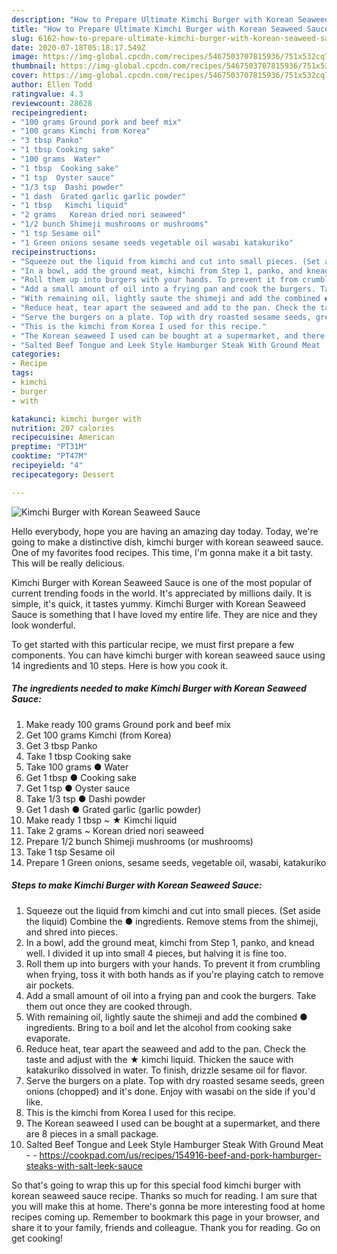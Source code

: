 ```yaml
---
description: "How to Prepare Ultimate Kimchi Burger with Korean Seaweed Sauce"
title: "How to Prepare Ultimate Kimchi Burger with Korean Seaweed Sauce"
slug: 6162-how-to-prepare-ultimate-kimchi-burger-with-korean-seaweed-sauce
date: 2020-07-18T05:18:17.549Z
image: https://img-global.cpcdn.com/recipes/5467503707815936/751x532cq70/kimchi-burger-with-korean-seaweed-sauce-recipe-main-photo.jpg
thumbnail: https://img-global.cpcdn.com/recipes/5467503707815936/751x532cq70/kimchi-burger-with-korean-seaweed-sauce-recipe-main-photo.jpg
cover: https://img-global.cpcdn.com/recipes/5467503707815936/751x532cq70/kimchi-burger-with-korean-seaweed-sauce-recipe-main-photo.jpg
author: Ellen Todd
ratingvalue: 4.3
reviewcount: 28628
recipeingredient:
- "100 grams Ground pork and beef mix"
- "100 grams Kimchi from Korea"
- "3 tbsp Panko"
- "1 tbsp Cooking sake"
- "100 grams  Water"
- "1 tbsp  Cooking sake"
- "1 tsp  Oyster sauce"
- "1/3 tsp  Dashi powder"
- "1 dash  Grated garlic garlic powder"
- "1 tbsp   Kimchi liquid"
- "2 grams   Korean dried nori seaweed"
- "1/2 bunch Shimeji mushrooms or mushrooms"
- "1 tsp Sesame oil"
- "1 Green onions sesame seeds vegetable oil wasabi katakuriko"
recipeinstructions:
- "Squeeze out the liquid from kimchi and cut into small pieces. (Set aside the liquid) Combine the ● ingredients. Remove stems from the shimeji, and shred into pieces."
- "In a bowl, add the ground meat, kimchi from Step 1, panko, and knead well. I divided it up into small 4 pieces, but halving it is fine too."
- "Roll them up into burgers with your hands. To prevent it from crumbling when frying, toss it with both hands as if you&#39;re playing catch to remove air pockets."
- "Add a small amount of oil into a frying pan and cook the burgers. Take them out once they are cooked through."
- "With remaining oil, lightly saute the shimeji and add the combined ● ingredients. Bring to a boil and let the alcohol from cooking sake evaporate."
- "Reduce heat, tear apart the seaweed and add to the pan. Check the taste and adjust with the ★ kimchi liquid. Thicken the sauce with katakuriko dissolved in water. To finish, drizzle sesame oil for flavor."
- "Serve the burgers on a plate. Top with dry roasted sesame seeds, green onions (chopped) and it&#39;s done. Enjoy with wasabi on the side if you&#39;d like."
- "This is the kimchi from Korea I used for this recipe."
- "The Korean seaweed I used can be bought at a supermarket, and there are 8 pieces in a small package."
- "Salted Beef Tongue and Leek Style Hamburger Steak With Ground Meat  https://cookpad.com/us/recipes/154916-beef-and-pork-hamburger-steaks-with-salt-leek-sauce"
categories:
- Recipe
tags:
- kimchi
- burger
- with

katakunci: kimchi burger with 
nutrition: 207 calories
recipecuisine: American
preptime: "PT31M"
cooktime: "PT47M"
recipeyield: "4"
recipecategory: Dessert

---
```



![Kimchi Burger with Korean Seaweed Sauce](https://img-global.cpcdn.com/recipes/5467503707815936/751x532cq70/kimchi-burger-with-korean-seaweed-sauce-recipe-main-photo.jpg)

Hello everybody, hope you are having an amazing day today. Today, we're going to make a distinctive dish, kimchi burger with korean seaweed sauce. One of my favorites food recipes. This time, I'm gonna make it a bit tasty. This will be really delicious.



Kimchi Burger with Korean Seaweed Sauce is one of the most popular of current trending foods in the world. It's appreciated by millions daily. It is simple, it's quick, it tastes yummy. Kimchi Burger with Korean Seaweed Sauce is something that I have loved my entire life. They are nice and they look wonderful.


To get started with this particular recipe, we must first prepare a few components. You can have kimchi burger with korean seaweed sauce using 14 ingredients and 10 steps. Here is how you cook it.

<!--inarticleads1-->

##### The ingredients needed to make Kimchi Burger with Korean Seaweed Sauce:

1. Make ready 100 grams Ground pork and beef mix
1. Get 100 grams Kimchi (from Korea)
1. Get 3 tbsp Panko
1. Take 1 tbsp Cooking sake
1. Take 100 grams ● Water
1. Get 1 tbsp ● Cooking sake
1. Get 1 tsp ● Oyster sauce
1. Take 1/3 tsp ● Dashi powder
1. Get 1 dash ● Grated garlic (garlic powder)
1. Make ready 1 tbsp ~ ★ Kimchi liquid
1. Take 2 grams ~  Korean dried nori seaweed
1. Prepare 1/2 bunch Shimeji mushrooms (or mushrooms)
1. Take 1 tsp Sesame oil
1. Prepare 1 Green onions, sesame seeds, vegetable oil, wasabi, katakuriko




<!--inarticleads2-->

##### Steps to make Kimchi Burger with Korean Seaweed Sauce:

1. Squeeze out the liquid from kimchi and cut into small pieces. (Set aside the liquid) Combine the ● ingredients. Remove stems from the shimeji, and shred into pieces.
1. In a bowl, add the ground meat, kimchi from Step 1, panko, and knead well. I divided it up into small 4 pieces, but halving it is fine too.
1. Roll them up into burgers with your hands. To prevent it from crumbling when frying, toss it with both hands as if you&#39;re playing catch to remove air pockets.
1. Add a small amount of oil into a frying pan and cook the burgers. Take them out once they are cooked through.
1. With remaining oil, lightly saute the shimeji and add the combined ● ingredients. Bring to a boil and let the alcohol from cooking sake evaporate.
1. Reduce heat, tear apart the seaweed and add to the pan. Check the taste and adjust with the ★ kimchi liquid. Thicken the sauce with katakuriko dissolved in water. To finish, drizzle sesame oil for flavor.
1. Serve the burgers on a plate. Top with dry roasted sesame seeds, green onions (chopped) and it&#39;s done. Enjoy with wasabi on the side if you&#39;d like.
1. This is the kimchi from Korea I used for this recipe.
1. The Korean seaweed I used can be bought at a supermarket, and there are 8 pieces in a small package.
1. Salted Beef Tongue and Leek Style Hamburger Steak With Ground Meat -  - https://cookpad.com/us/recipes/154916-beef-and-pork-hamburger-steaks-with-salt-leek-sauce




So that's going to wrap this up for this special food kimchi burger with korean seaweed sauce recipe. Thanks so much for reading. I am sure that you will make this at home. There's gonna be more interesting food at home recipes coming up. Remember to bookmark this page in your browser, and share it to your family, friends and colleague. Thank you for reading. Go on get cooking!
